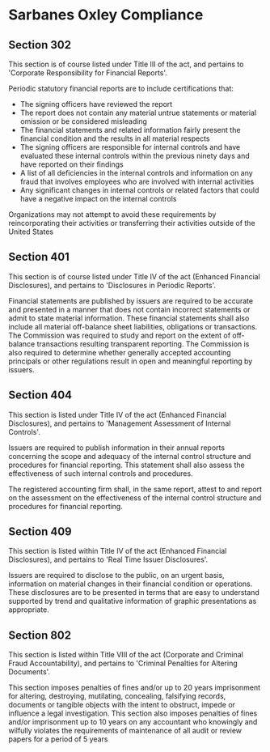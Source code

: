 Sarbanes Oxley Compliance
=========================

<!-- http://www.soxlaw.com/compliance.htm -->

Section 302
-----------

This section is of course listed under Title III of the act, and
pertains to 'Corporate Responsibility for Financial Reports'.

Periodic statutory financial reports are to include certifications
that:

 * The signing officers have reviewed the report 
 * The report does not contain any material untrue statements or
   material omission or be considered misleading
 * The financial statements and related information fairly present
   the financial condition and the results in all material respects
 * The signing officers are responsible for internal controls and
   have evaluated these internal controls within the previous ninety
   days and have reported on their findings
 * A list of all deficiencies in the internal controls and information
   on any fraud that involves employees who are involved with internal
   activities
 * Any significant changes in internal controls or related factors
   that could have a negative impact on the internal controls

Organizations may not attempt to avoid these requirements by
reincorporating their activities or transferring their activities
outside of the United States


Section 401
-----------

This section is of course listed under Title IV of the act (Enhanced
Financial Disclosures), and pertains to 'Disclosures in Periodic
Reports'.

Financial statements are published by issuers are required to be
accurate and presented in a manner that does not contain incorrect
statements or admit to state material information. These financial
statements shall also include all material off-balance sheet
liabilities, obligations or transactions. The Commission was required
to study and report on the extent of off-balance transactions
resulting transparent reporting. The Commission is also required
to determine whether generally accepted accounting principals or
other regulations result in open and meaningful reporting by issuers.

Section 404
-----------

This section is listed under Title IV of the act (Enhanced Financial
Disclosures), and pertains to 'Management Assessment of Internal
Controls'.

Issuers are required to publish information in their annual reports
concerning the scope and adequacy of the internal control structure
and procedures for financial reporting. This statement shall also
assess the effectiveness of such internal controls and procedures.

The registered accounting firm shall, in the same report, attest
to and report on the assessment on the effectiveness of the internal
control structure and procedures for financial reporting.

Section 409
------------

This section is listed within Title IV of the act (Enhanced Financial
Disclosures), and pertains to 'Real Time Issuer Disclosures'.

Issuers are required to disclose to the public, on an urgent basis,
information on material changes in their financial condition or
operations. These disclosures are to be presented in terms that are
easy to understand supported by trend and qualitative information
of graphic presentations as appropriate.

Section 802
------------

This section is listed within Title VIII of the act (Corporate and
Criminal Fraud Accountability), and pertains to 'Criminal Penalties
for Altering Documents'.

This section imposes penalties of fines and/or up to 20 years
imprisonment for altering, destroying, mutilating, concealing,
falsifying records, documents or tangible objects with the intent
to obstruct, impede or influence a legal investigation. This section
also imposes penalties of fines and/or imprisonment up to 10 years
on any accountant who knowingly and wilfully violates the requirements
of maintenance of all audit or review papers for a period of 5 years

<!-- vim: set autoindent expandtab sw=4 syntax=markdown: -->
